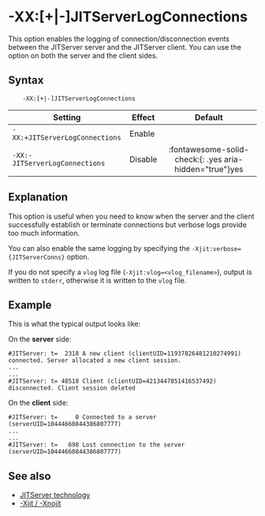 <!--
* Copyright (c) 2017, 2022 IBM Corp. and others
*
* This program and the accompanying materials are made
* available under the terms of the Eclipse Public License 2.0
* which accompanies this distribution and is available at
* https://www.eclipse.org/legal/epl-2.0/ or the Apache
* License, Version 2.0 which accompanies this distribution and
* is available at https://www.apache.org/licenses/LICENSE-2.0.
*
* This Source Code may also be made available under the
* following Secondary Licenses when the conditions for such
* availability set forth in the Eclipse Public License, v. 2.0
* are satisfied: GNU General Public License, version 2 with
* the GNU Classpath Exception [1] and GNU General Public
* License, version 2 with the OpenJDK Assembly Exception [2].
*
* [1] https://www.gnu.org/software/classpath/license.html
* [2] http://openjdk.java.net/legal/assembly-exception.html
*
* SPDX-License-Identifier: EPL-2.0 OR Apache-2.0 OR GPL-2.0 WITH
* Classpath-exception-2.0 OR LicenseRef-GPL-2.0 WITH Assembly-exception
-->

# -XX:\[+|-\]JITServerLogConnections

This option enables the logging of connection/disconnection events between the JITServer server and the JITServer client. You can use the option on both the server and the client sides.

## Syntax

        -XX:[+|-]JITServerLogConnections

| Setting                 | Effect | Default                                                                            |
|-------------------------|--------|:----------------------------------------------------------------------------------:|
|`-XX:+JITServerLogConnections`           | Enable |                                                                                    |
|`-XX:-JITServerLogConnections`           | Disable| :fontawesome-solid-check:{: .yes aria-hidden="true"}<span class="sr-only">yes</span> |

## Explanation

This option is useful when you need to know when the server and the client successfully establish or terminate connections but verbose logs provide too much information.

You can also enable the same logging by specifying the  `-Xjit:verbose={JITServerConns}` option.

If you do not specify a `vlog` log file (`-Xjit:vlog=<vlog_filename>`), output is written to `stderr`, otherwise it is written to the `vlog` file.

## Example

This is what the typical output looks like:

On the **server** side:

```
#JITServer: t=  2318 A new client (clientUID=11937826481210274991) connected. Server allocated a new client session.
...
...
#JITServer: t= 48518 Client (clientUID=4213447851416537492) disconnected. Client session deleted
```

On the **client** side:

```
#JITServer: t=     0 Connected to a server (serverUID=10444660844386807777)
...
...
#JITServer: t=   698 Lost connection to the server (serverUID=10444660844386807777)
```
## See also

- [JITServer technology](jitserver.md)
- [-Xjit / -Xnojit](xjit.md)

<!-- ==== END OF TOPIC ==== xxjitserverlogconnections.md ==== -->
